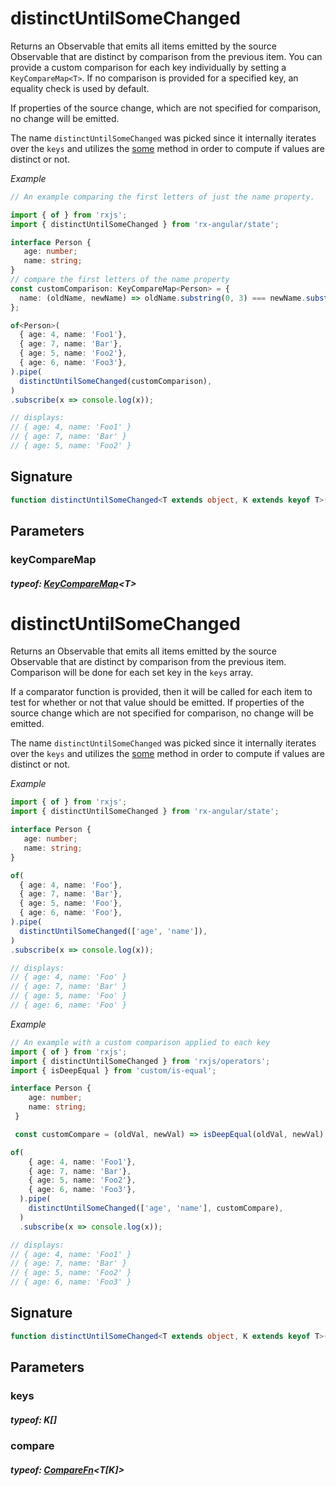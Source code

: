 # distinctUntilSomeChanged

Returns an Observable that emits all items emitted by the source Observable that are distinct by comparison from
the previous item. You can provide a custom comparison for each key individually by setting a `KeyCompareMap<T>`.
If no comparison is provided for a specified key, an equality check is used by default.

If properties of the source change, which are not specified for comparison, no change will be emitted.

The name `distinctUntilSomeChanged` was picked since it internally iterates over the `keys` and utilizes the
[some](https://developer.mozilla.org/de/docs/Web/JavaScript/Reference/Global_Objects/Array/some) method in order to
compute if values are distinct or not.

_Example_

```TypeScript
// An example comparing the first letters of just the name property.

import { of } from 'rxjs';
import { distinctUntilSomeChanged } from 'rx-angular/state';

interface Person {
   age: number;
   name: string;
}
// compare the first letters of the name property
const customComparison: KeyCompareMap<Person> = {
  name: (oldName, newName) => oldName.substring(0, 3) === newName.substring(0, 3)
};

of<Person>(
  { age: 4, name: 'Foo1'},
  { age: 7, name: 'Bar'},
  { age: 5, name: 'Foo2'},
  { age: 6, name: 'Foo3'},
).pipe(
  distinctUntilSomeChanged(customComparison),
)
.subscribe(x => console.log(x));

// displays:
// { age: 4, name: 'Foo1' }
// { age: 7, name: 'Bar' }
// { age: 5, name: 'Foo2' }
```

## Signature

```TypeScript
function distinctUntilSomeChanged<T extends object, K extends keyof T>(keyCompareMap: KeyCompareMap<T>): MonoTypeOperatorFunction<T>
```

## Parameters

### keyCompareMap

##### typeof: <a href='/docs/generated/operators/interfaces#keycomparemap'>KeyCompareMap</a>&#60;T&#62;

# distinctUntilSomeChanged

Returns an Observable that emits all items emitted by the source Observable that are distinct by comparison from
the previous item. Comparison will be done for each set key in the `keys` array.

If a comparator function is provided, then it will be called for each item to test for whether or not that value should be emitted.
If properties of the source change which are not specified for comparison, no change will be emitted.

The name `distinctUntilSomeChanged` was picked since it internally iterates over the `keys` and utilizes the
[some](https://developer.mozilla.org/de/docs/Web/JavaScript/Reference/Global_Objects/Array/some) method in order to
compute if values are distinct or not.

_Example_

```TypeScript
import { of } from 'rxjs';
import { distinctUntilSomeChanged } from 'rx-angular/state';

interface Person {
   age: number;
   name: string;
}

of(
  { age: 4, name: 'Foo'},
  { age: 7, name: 'Bar'},
  { age: 5, name: 'Foo'},
  { age: 6, name: 'Foo'},
).pipe(
  distinctUntilSomeChanged(['age', 'name']),
)
.subscribe(x => console.log(x));

// displays:
// { age: 4, name: 'Foo' }
// { age: 7, name: 'Bar' }
// { age: 5, name: 'Foo' }
// { age: 6, name: 'Foo' }
```

_Example_

```TypeScript
// An example with a custom comparison applied to each key
import { of } from 'rxjs';
import { distinctUntilSomeChanged } from 'rxjs/operators';
import { isDeepEqual } from 'custom/is-equal';

interface Person {
    age: number;
    name: string;
 }

 const customCompare = (oldVal, newVal) => isDeepEqual(oldVal, newVal);

of(
    { age: 4, name: 'Foo1'},
    { age: 7, name: 'Bar'},
    { age: 5, name: 'Foo2'},
    { age: 6, name: 'Foo3'},
  ).pipe(
    distinctUntilSomeChanged(['age', 'name'], customCompare),
  )
  .subscribe(x => console.log(x));

// displays:
// { age: 4, name: 'Foo1' }
// { age: 7, name: 'Bar' }
// { age: 5, name: 'Foo2' }
// { age: 6, name: 'Foo3' }
```

## Signature

```TypeScript
function distinctUntilSomeChanged<T extends object, K extends keyof T>(keys: K[], compare?: CompareFn<T[K]>): MonoTypeOperatorFunction<T>
```

## Parameters

### keys

##### typeof: K[]

### compare

##### typeof: <a href='/docs/generated/operators/interfaces#comparefn'>CompareFn</a>&#60;T[K]&#62;
